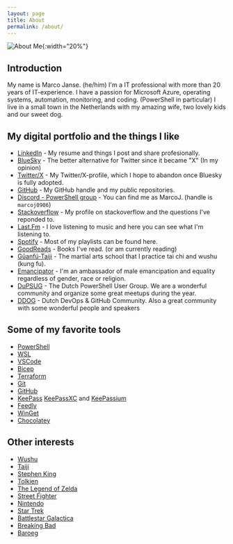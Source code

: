 ```yaml
---
layout: page
title: About
permalink: /about/
---
```


![About Me](/assets/images/about_marco-simpsonized.png){:width="20%"}

## Introduction

My name is Marco Janse. (he/him)
I'm a IT professional with more than 20 years of IT-experience. I have a passion for Microsoft Azure, operating systems, automation, monitoring, and coding. (PowerShell in particular)
I live in a small town in the Netherlands with my amazing wife, two lovely kids and our sweet dog.

## My digital portfolio and the things I like

- [LinkedIn](https://linkedin.com/in/marco-janse-publicprofile) - My resume and things I post and share profesionally.
- [BlueSky](https://bsky.app/profile/marcojanse.bsky.social) - The better alternative for Twitter since it became "X" (In my opinion)
- [Twitter/X](https://twitter.com/MarcoJanse) - My Twitter/X-profile, which I hope to abandon once Bluesky is fully adopted.
- [GitHub](https://github.com/MarcoJanse) - My GitHub handle and my public repositories.
- [Discord - PowerShell group](https://discord.com/invite/powershell) - You can find me as MarcoJ. (handle is `marcoj0906`)
- [Stackoverflow](https://stackoverflow.com/users/19788560/marcoj) - My profile on stackoverflow and the questions I've reponded to.
- [Last.Fm](https://www.last.fm/user/arcom) - I love listening to music and here you can see what I'm listening to.
- [Spotify](https://open.spotify.com/user/arcom76) - Most of my playlists can be found here.
- [GoodReads](https://www.goodreads.com/user/show/46536999-marco-janse) - Books I've read. (or am currently reading)
- [Gûanfú-Taiji](https://guanfu-taiji.nl/) - The martial arts school that I practice tai chi and wushu (kung fu).
- [Emancipator](https://www.emancipator.nl/) - I'm an ambassador of male emancipation and equality regardless of gender, race or religion.
- [DuPSUG](http://dupsug.com/) - The Dutch PowerShell User Group. We are a wonderful community and organize some great meetups during the year.
- [DDOG](https://ddog.nl/) - Dutch DevOps & GitHub Community. Also a great community with some wonderful people and speakers

## Some of my favorite tools

- [PowerShell](https://docs.microsoft.com/en-us/powershell/)
- [WSL](https://docs.microsoft.com/en-us/windows/wsl/about)
- [VSCode](https://code.visualstudio.com/)
- [Bicep](https://learn.microsoft.com/en-us/azure/azure-resource-manager/bicep/)
- [Terraform](https://www.terraform.io/)
- [Git](https://git-scm.com/)
- [GitHub](https://github.com/)
- [KeePass](https://keepass.info/) [KeePassXC](https://keepassxc.org/) and [KeePassium](https://keepassium.com/)
- [Feedly](https://feedly.com/)
- [WinGet](https://github.com/microsoft/winget-cli)
- [Chocolatey](https://chocolatey.org/)

## Other interests

- [Wushu](https://en.wikipedia.org/wiki/Wushu_(sport))
- [Taiji](https://en.wikipedia.org/wiki/Tai_chi)
- [Stephen King](https://stephenking.com/)
- [Tolkien](https://www.britannica.com/biography/J-R-R-Tolkien)
- [The Legend of Zelda](https://zelda.nintendo.com/)
- [Street Fighter](https://www.streetfighter.com/)
- [Nintendo](https://www.nintendo.com/)
- [Star Trek](https://intl.startrek.com/)
- [Battlestar Galactica](https://www.syfy.com/battlestar-galactica)
- [Breaking Bad](https://ce.amc.com/series/breaking-bad)
- [Baroeg](https://baroeg.nl/)
